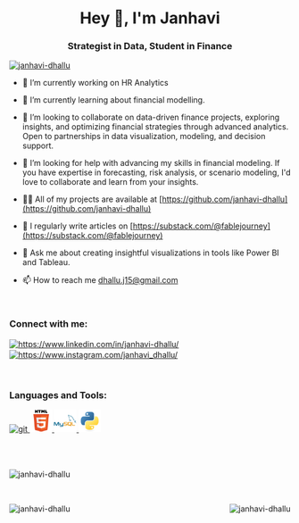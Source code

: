 
<h1 align="center">Hey 👋, I'm Janhavi</h1>
<h3 align="center">Strategist in Data, Student in Finance</h3>


<p align="left"> <a href="https://github.com/ryo-ma/github-profile-trophy"><img src="https://github-profile-trophy.vercel.app/?username=janhavi-dhallu" alt="janhavi-dhallu" /></a> </p>

- 🔭 I’m currently working on HR Analytics

- 🌱 I’m currently learning about financial modelling.

- 👯 I’m looking to collaborate on data-driven finance projects, exploring insights, and optimizing financial strategies through advanced analytics. Open to partnerships in data visualization, modeling, and decision support.

- 🤝 I’m looking for help with advancing my skills in financial modeling. If you have expertise in forecasting, risk analysis, or scenario modeling, I'd love to collaborate and learn from your insights.

- 👨‍💻 All of my projects are available at [https://github.com/janhavi-dhallu](https://github.com/janhavi-dhallu)

- 📝 I regularly write articles on [https://substack.com/@fablejourney](https://substack.com/@fablejourney)

- 💬 Ask me about creating insightful visualizations in tools like Power BI and Tableau.

- 📫 How to reach me dhallu.j15@gmail.com

</br>

<h3 align="left">Connect with me:</h3>
<p align="left">
<a href="https://linkedin.com/in/https://www.linkedin.com/in/janhavi-dhallu/" target="blank"><img align="center" src="https://raw.githubusercontent.com/rahuldkjain/github-profile-readme-generator/master/src/images/icons/Social/linked-in-alt.svg" alt="https://www.linkedin.com/in/janhavi-dhallu/" height="30" width="40" /></a>
<a href="https://instagram.com/https://www.instagram.com/janhavi_dhallu/" target="blank"><img align="center" src="https://raw.githubusercontent.com/rahuldkjain/github-profile-readme-generator/master/src/images/icons/Social/instagram.svg" alt="https://www.instagram.com/janhavi_dhallu/" height="30" width="40" /></a>
</p>

</br>
<h3 align="left">Languages and Tools:</h3>
<p align="left"> <a href="https://git-scm.com/" target="_blank" rel="noreferrer"> <img src="https://www.vectorlogo.zone/logos/git-scm/git-scm-icon.svg" alt="git" width="40" height="40"/> </a> <a href="https://www.w3.org/html/" target="_blank" rel="noreferrer"> <img src="https://raw.githubusercontent.com/devicons/devicon/master/icons/html5/html5-original-wordmark.svg" alt="html5" width="40" height="40"/> </a> <a href="https://www.mysql.com/" target="_blank" rel="noreferrer"> <img src="https://raw.githubusercontent.com/devicons/devicon/master/icons/mysql/mysql-original-wordmark.svg" alt="mysql" width="40" height="40"/> </a> <a href="https://www.python.org" target="_blank" rel="noreferrer"> <img src="https://raw.githubusercontent.com/devicons/devicon/master/icons/python/python-original.svg" alt="python" width="40" height="40"/> </a> </p>
</br></br>

<p><img align="center" src="https://github-readme-stats.vercel.app/api/top-langs?username=janhavi-dhallu&show_icons=true&locale=en&layout=compact" alt="janhavi-dhallu" /></p><br>
<body></body>
<div class="image-container">
<p><img align="left" src="https://github-readme-stats.vercel.app/api?username=janhavi-dhallu&show_icons=true&locale=en" alt="janhavi-dhallu" /></p>

<p><img align="right" src="https://github-readme-streak-stats.herokuapp.com/?user=janhavi-dhallu&" alt="janhavi-dhallu" /></p><br>
</div>
</body>
